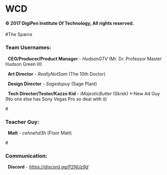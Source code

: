 # WCD

<h4>© 2017 DigiPen Institute Of Technology, All rights reserved.</h4>

#The Sparce

<h3>Team Usernames:</h3>

 &nbsp; <b>CEO/Producer/Product Manager</b>   - *HudsonGTV* (Mr. Dr. Professor Master Hudson Green III)

 &nbsp; <b>Art Director</b>                   - *ReallyNotSam* (The 10th Doctor)

 &nbsp; <b>Design Director</b>                - *Sagedupuy* (Sage Plant)

 &nbsp; <b>Tech Director/Tester/Kazzo Kid</b> - *iMajesticButter* (Skrek) <-New Ad Guy (No one else has Sony Vegas Pro so deal with it)

#<h3>Teacher Guy:</h3>
 &nbsp; <b>Matt</b>                           - *cehnehd3h* (Floor Matt)

#<h3>Communication:</h3>
 &nbsp; <b>Discord</b>                        - *https://discord.gg/P2NUz9d*
